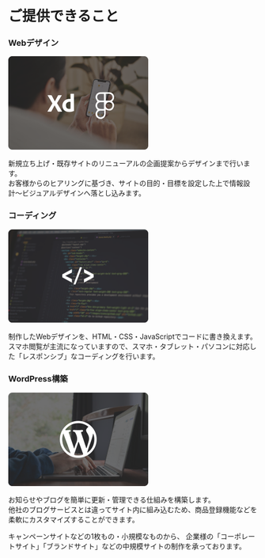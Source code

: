 # ご提供できること

<section id="services" class="services">
  <div class="services__content" data-scroll>
    <div class="servicesContent">
      <h3 class="servicesContent__heading">Webデザイン</h3>
      <div class="servicesContent__img">
        <img src="/images/flow/img_services_design.png" alt="Webデザイン" width="283">
      </div>
      <p class="servicesContent__txt">
        新規立ち上げ・既存サイトのリニューアルの企画提案からデザインまで行います。<br>
        お客様からのヒアリングに基づき、サイトの目的・目標を設定した上で情報設計〜ビジュアルデザインへ落とし込みます。
      </p>
    </div>
    <div class="servicesContent">
      <h3 class="servicesContent__heading">コーディング</h3>
      <div class="servicesContent__img">
        <img src="/images/flow/img_services_coding.png" alt="コーディング" width="283">
      </div>
      <p class="servicesContent__txt">
        制作したWebデザインを、HTML・CSS・JavaScriptでコードに書き換えます。<br>
        スマホ閲覧が主流になっていますので、スマホ・タブレット・パソコンに対応した「レスポンシブ」なコーディングを行います。
      </p>
    </div>
    <div class="servicesContent">
      <h3 class="servicesContent__heading">WordPress構築</h3>
      <div class="servicesContent__img">
        <img src="/images/flow/img_services_wp.png" alt="WordPress構築" width="283">
      </div>
      <p class="servicesContent__txt">
        お知らせやブログを簡単に更新・管理できる仕組みを構築します。<br>
        他社のブログサービスとは違ってサイト内に組み込むため、商品登録機能などを柔軟にカスタマイズすることができます。
      </p>
    </div>
    <p class="servicesFooter">
      キャンペーンサイトなどの1枚もの・小規模なものから、
      企業様の「コーポレートサイト」「ブランドサイト」などの中規模サイトの制作を承っております。
    </p>
  </div>
</section>